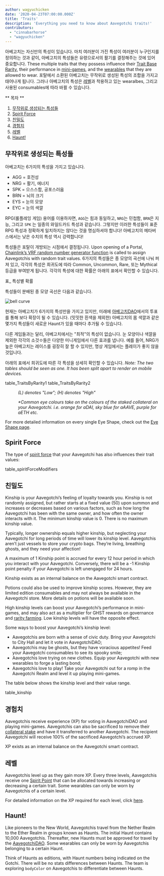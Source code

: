 ```yaml
---
author: wagyuchicken
date: '2020-04-23T07:00:00.000Z'
title: 'Traits'
description: 'Everything you need to know about Aavegotchi traits!'
contributors:
  - "cinnabarhorse"
  - "wagyuchicken"
---
```


아베고치는 자신만의 특성이 있습니다. 마치 여러분이 가진 특성이 여러분이 누구인지를 정의하는 것과 같이, 아베고치의 특성들은 유령으로서의 활기를 결정해주는 것에 있어 중요합니다. These multiple traits that they possess influence their [Trait Base Rarity](/rarity-farming#base-rarity-score), their performance in [mini-games](/minigames), and the [wearables](/wearables) that they are allowed to wear. 포탈에서 소환된 아베고치는 무작위로 생성된 특성의 조합을 가지고 태어나게 됩니다. 그러나 아베고치의 특성은 <a href=#level>레벨</a>과 착용하고 있는 wearalbes, 그리고 사용된 consumables에 따라 바뀔 수 있습니다. 

<div class="contentsBox">

** 목차 **

<ol>
<li><a href=#randomly-generated-traits>무작위로 생성되는 특성들 </a></li>
<li><a href=#spirit-force-trait-modifiers>Spirit Force</a></li>
<li><a href=#kinship>친밀도</a></li>
<li><a href=#experience>경험치</a></li>
<li><a href=#level>레벨</a></li>
<li><a href=#haunt>Haunt!</a></li>
</ol>

</div>

## 무작위로 생성되는 특성들
아베고치는 6가지의 특성을 가지고 있습니다.

* AGG = 호전성
* NRG = 활기, 에너지
* SPK = 으스스함, 공포스러움
* BRN = 뇌의 크기
* EYS = 눈의 모양
* EYC = 눈의 색깔

RPG(롤플레잉 게임) 용어를 이용하자면, `AGG`는 힘과 동일하고, `NRG`는 민첩함, `BRN`은 지능, 그리고 `SPK` 는 일종의 와일드카드 특성과 같습니다. 그렇지만 이러한 특성들이 표준 RPG 특성과 정확하게 일치하지는 않다는 것을 명심하셔야 합니다! 아베고치의 메타버스에서는 낮은 수치의 특성 역시 강력합니다!

특성들은 포탈이 개방되는 시점에서 결정됩니다. Upon opening of a Portal, [Chainlink’s VRF random number generator function](/glossary#chainlink-vrf) is called to assign Aavegotchis with random trait values. 6가지의 특성들은 종 모양의 곡선에 나눠 퍼져 있고, 각각의 특성은 희귀도에 따라 Common, Uncommon, Rare, 또는 Mythical 등급을 부여받게 됩니다. 각각의 특성에 대한 확률은 아래의 표에서 확인할 수 있습니다.

표_ 특성별 확률

특성들이 분배된 종 모양 곡선은 다음과 같습니다.

<img class="bodyImage" src="/traits/bell_curve.png" alt = "bell curve" />

현재는 아베고치가 6가지의 특성만을 가지고 있지만, 미래에 [아베고치DAO](/dao)에서의 투표를 통해 보다 확장이 될 수 있습니다. (밋밋한 흰색을 제외한) 아베고치의 몸 색깔과 같은 몇가지 특성들이 새로운 Haunt가 있을 때마다 추가될 수 있습니다.

다른 게임들과는 달리, 아베고치에서는 "최적"의 특성이 없습니다. 눈 모양이나 색깔을 제외한 각각의 소것ㅇ들은 다양한 미니게임에서 다른 효과를 냅니다. 예를 들어, NRG가 높은 아베고치는 레이스를 굉장히 잘 할 수 있지만, 명상 게임에서는 플레이가 좋지 않을 것입니다.

아래의 표에서 희귀도에 따른 각 특성을 상세히 확인할 수 있습니다. *Note: The two tables should be seen as one. It has been split apart to render on mobile devices.*

table_TraitsByRarity1 table_TraitsByRarity2
<p style="margin-left: 3.0em"><i> (L) denotes "Low"; (H) denotes "High" </i></p>
<p style="margin-left: 3.0em"><i> *Common eye colours take on the colours of the staked collateral on your Aavegotchi. i.e. orange for aDAI, sky blue for aAAVE, purple for aETH etc. </i></p>

For more detailed information on every single Eye Shape, check out the [Eye Shape page](/eye-shape).

## Spirit Force

The type of [spirit force](/atokens) that your Aavegotchi has also influences their trait values:

table_spiritForceModifiers

## 친밀도
Kinship is your Aavegotchi’s feeling of loyalty towards you. Kinship is not randomly assigned, but rather starts at a fixed value (50) upon summon and increases or decreases based on various factors, such as how long the Aavegotchi has been with the same owner, and how often the owner interacts with it. The minimum kinship value is 0. There is no maximum kinship value.

Typically, longer ownership equals higher kinship, but neglecting your Aavegotchi for long periods of time will lower its kinship level. Aavegotchis aren’t just vessels to store your crypto bags. They’re living, breathing ghosts, and they need your affection!

A maximum of 1 Kinship point is accrued for every 12 hour period in which you interact with your Aavegotchi. Conversely, there will be a -1 Kinship point penalty if your Aavegotchi is left unengaged for 24 hours.

Kinship exists as an internal balance on the Aavegotchi smart contract.

Potions could also be used to improve kinship scores. However, they are limited edition consumables and may not always be available in the Aavegotchi store. More details on potions will be available soon.

High kinship levels can boost your Aavegotchi’s performance in mini-games, and may also act as a multiplier for GHST rewards on governance and [rarity farming](/rarity-farming). Low kinship levels will have the opposite effect.

Some ways to boost your Aavegotchi’s kinship level:

* Aavegotchis are born with a sense of civic duty. Bring your Aavegotchi to City Hall and let it vote in AavegotchiDAO;
* Aavegotchis may be ghosts, but they have voracious appetites! Feed your Aavegotchi consumables to see its spooky smile;
* Aavegotchis love trying on new clothes. Equip your Aavegotchi with new wearables to forge a lasting bond;
* Aavegotchis love to play! Take your Aavegotchi out for a romp in the Aavegotchi Realm and level it up playing mini-games.

The table below shows the kinship level and their value range.

table_kinship


## 경험치
Aavegotchis receive experience (XP) for voting in AavegotchiDAO and playing mini-games. Aavegotchis can also be sacrificed to remove their [collateral stake](/atokens) and have it transferred to another Aavegotchi. The recipient Aavegotchi will receive 100% of the sacrificed Aavegotchi’s accrued XP.

XP exists as an internal balance on the Aavegotchi smart contract.

## 레벨
Aavegotchis level up as they gain more XP. Every three levels, Aavegotchis receive one [Spirit Point](/glossary#spirit-point) that can be allocated towards increasing or decreasing a certain trait. Some wearables can only be worn by Aavegotchis of a certain level.

For detailed information on the XP required for each level, click [here](/xp).

## Haunt!
Like pioneers to the New World, Aavegotchis travel from the Nether Realm to the Ether Realm in groups known as Haunts. The initial Haunt contains 10,000 Aavegotchis. Thereafter, new Haunts must be approved for travel by the [AavegotchiDAO](/dao). Some wearables can only be worn by Aavegotchis belonging to a certain Haunt.

Think of Haunts as editions, with Haunt numbers being indicated on the Gotchi. There will be no stats differences between Haunts. The team is exploring `bodyColor` on Aavegotchis to differentiate between Haunts.